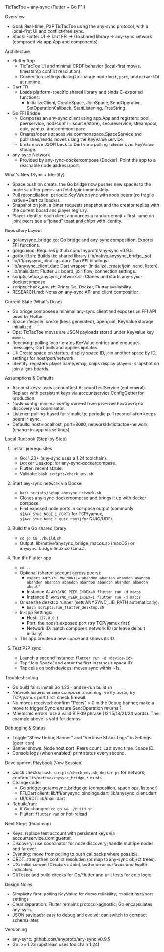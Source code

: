 TicTacToe + any-sync (Flutter + Go FFI)

Overview
- Goal: Real-time, P2P TicTacToe using the any-sync protocol, with a local-first UI and conflict‑free sync.
- Stack: Flutter UI → Dart FFI → Go shared library → any-sync network (composed via app.App and components).

Architecture
- Flutter App
  - TicTacToe UI and minimal CRDT behavior (local-first moves, timestamp conflict resolution).
  - Connection settings dialog to change node `host`, `port`, and `networkId` at runtime.
- Dart FFI
  - Loads platform-specific shared library and binds C-exported functions:
    - InitializeClient, CreateSpace, JoinSpace, SendOperation, SetOperationCallback, StartListening, FreeString.
- Go FFI Bridge
  - Composes an any-sync client using app.App and registers: pool, peerservice, nodeconf (+ source/store), secureservice, streampool, quic, yamux, and commonspace.
  - Creates/opens spaces via commonspace.SpaceService and publishes/reads moves using the KeyValue service.
  - Emits move JSON back to Dart via a polling listener over KeyValue storage.
- any-sync Network
  - Provided by any-sync-dockercompose (Docker). Point the app to a reachable node address/port.

What's New (Sync + Identity)
- Space push on create: the Go bridge now pushes new spaces to the node so other peers can fetch/join immediately.
- Pull reconciliation: periodic KeyValue sync with node peers (no fragile native→Dart callbacks).
- Snapshot on join: a joiner requests snapshot and the creator replies with the current board and player registry.
- Player identity: each client announces a random emoji + first name on join; peers see a “joined” toast and chips with identity.

Repository Layout
- go/anysync_bridge.go: Go bridge and any-sync composition. Exports FFI functions.
- go/go.mod: Requires github.com/anyproto/any-sync v0.9.5.
- go/build.sh: Builds the shared library (lib/native/anysync_bridge_<platform>.so).
- lib/ffi/anysync_bindings.dart: Dart FFI bindings.
- lib/anysync_client.dart: Dart wrapper (initialize, create/join, send, listen).
- lib/main.dart: Flutter UI: board, join flow, connection settings.
- scripts/setup_anysync_network.sh: Clones and starts any-sync-dockercompose.
- scripts/check_env.sh: Prints Go, Docker, Flutter availability.
- RESEARCH.md: Notes on any-sync API and client composition.

Current State (What’s Done)
- Go bridge composes a minimal any-sync client and exposes an FFI API used by Flutter.
- Space lifecycle: create (keys generated), open/join, KeyValue storage initialized.
- Ops: TicTacToe moves are JSON payloads stored under KeyValue key `moves`.
- Receiving: polling loop iterates KeyValue entries and enqueues messages; Dart polls and applies updates.
- UI: Create space on startup, display space ID, join another space by ID, settings for host/port/network.
- Identity: registers player name/emoji; chips display players; snapshot on join aligns boards.

Assumptions & Defaults
- Account keys: uses accounttest.AccountTestService (ephemeral). Replace with persistent keys via accountservice.ConfigGetter for production.
- Node config: minimal config derived from provided host/port; no discovery via coordinator.
- Listener: polling-based for simplicity; periodic pull reconciliation keeps peers in sync.
- Defaults: host=localhost, port=8080, networkId=tictactoe-network (change in-app via settings).

Local Runbook (Step-by-Step)
1) Install prerequisites
   - Go: 1.23+ (any-sync uses a 1.24 toolchain).
   - Docker Desktop: for any-sync-dockercompose.
   - Flutter: recent stable.
   - Validate: `bash scripts/check_env.sh`.

2) Start any-sync network via Docker
   - `bash scripts/setup_anysync_network.sh`
   - Clones any-sync-dockercompose and brings it up with docker compose.
   - Find exposed node ports in compose output (commonly `${ANY_SYNC_NODE_1_PORT}` for TCP/yamux, `${ANY_SYNC_NODE_1_QUIC_PORT}` for QUIC/UDP).

3) Build the Go shared library
   - `cd go && ./build.sh`
   - Output: lib/native/anysync_bridge_macos.so (macOS) or anysync_bridge_linux.so (Linux).

4) Run the Flutter app
   - `cd ..`
   - Optional (shared account across peers):
     - `export ANYSYNC_MNEMONIC="abandon abandon abandon abandon abandon abandon abandon abandon abandon abandon abandon about"`
     - Instance A: `ANYSYNC_PEER_INDEX=0 flutter run -d macos`
     - Instance B: `ANYSYNC_PEER_INDEX=1 flutter run -d macos`
   - Or use the desktop runner (sets ANYSYNC_LIB_PATH automatically):
     - `bash scripts/run_flutter_desktop.sh`
   - In-app Settings:
     - Host: `127.0.0.1`
     - Port: the node’s exposed port (try TCP/yamux first)
     - Network ID: match compose’s network ID (or leave default initially)
   - The app creates a new space and shows its ID.

5) Test P2P sync
   - Launch a second instance: `flutter run -d <device-id>`
   - Tap “Join Space” and enter the first instance’s space ID.
   - Tap cells on both devices; moves sync within ~1s.

Troubleshooting
- Go build fails: install Go 1.23+ and re-run build.sh
- Network issues: ensure compose is running; verify ports; try TCP/yamux port first; check firewall.
- No moves received: confirm "Peers" > 0 in the Debug banner; make a move to trigger Sync; ensure SendOperation returns 1.
- Mnemonic errors: use a valid BIP‑39 phrase (12/15/18/21/24 words). The example above is valid for demos.

Debugging & Status
- Toggle “Show Debug Banner” and “Verbose Status Logs” in Settings (gear icon).
- Banner shows: Node host:port, Peers count, Last sync time, Space ID.
- Console logs (when enabled) print status every second.

Development Playbook (New Session)
- Quick checks: `bash scripts/check_env.sh`; `docker ps` for network; confirm `lib/native/anysync_bridge_*` exists.
- Change code:
  - Go bridge: go/anysync_bridge.go (composition, space ops, listener)
  - FFI/Dart client: lib/ffi/anysync_bindings.dart, lib/anysync_client.dart
  - UI/CRDT: lib/main.dart
- Rebuild/run:
  - If Go changed: `cd go && ./build.sh`
  - Flutter: `flutter run` or hot-reload

Next Steps (Roadmap)
- Keys: replace test account with persistent keys via accountservice.ConfigGetter.
- Discovery: use coordinator for node discovery; handle multiple nodes and failover.
- Eventing: move from polling to push callbacks where possible.
- CRDT: strengthen conflict resolution (or map to any-sync object trees).
- UX: initial screen (Create vs Join), better error surfaces and health indicators.
- CI/Tests: add build checks for Go/Flutter and unit tests for core logic.

Design Notes
- Simplicity first: polling KeyValue for demo reliability; explicit host/port settings.
- Clear separation: Flutter remains protocol-agnostic; Go encapsulates any-sync.
- JSON payloads: easy to debug and evolve; can switch to compact schema later.

Versioning
- any-sync: github.com/anyproto/any-sync v0.9.5
- Go: >= 1.23 (upstream uses toolchain 1.24)
